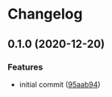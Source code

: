 # Changelog

## 0.1.0 (2020-12-20)


### Features

* initial commit ([95aab94](https://github.com/retgits/akkasls-nodewrapper/commit/95aab94598c059b6b5b1de3810bf1c54eea15121))
